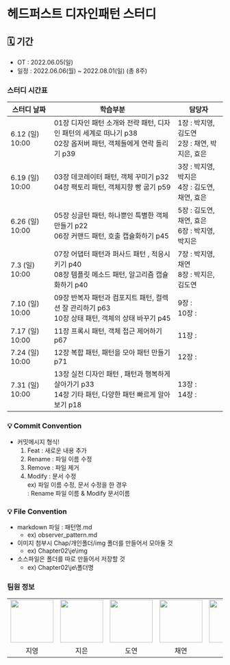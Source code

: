 # 헤드퍼스트 디자인패턴 스터디

## 🗓 기간
- OT : 2022.06.05(일)
- 일정 : 2022.06.06(월) ~ 2022.08.01(일) (총 8주)

### 스터디 시간표
| 스터디 날짜        | 학습부분                                                                        | 담당자                             |
|---------------|-----------------------------------------------------------------------------|---------------------------------|
| 6.12 (일) 10:00 | 01장 디자인 패턴 소개와 전략 패턴, 디자인 패턴의 세계로 떠나기 p38 <br/>02장 옵저버 패턴, 객체들에게 연락 돌리기 p39 | 1장 : 박지영, 김도연 <br/>2장 : 채연, 박지은, 효은 |
| 6.19 (일) 10:00 | 03장 데코레이터 패턴, 객체 꾸미기 p32 <br/>04장 팩토리 패턴, 객체지향 빵 굽기 p59                     | 3장 : 박지영, 박지은 <br/>4장 : 김도연, 채연, 효은 |
| 6.26 (일) 10:00 | 05장 싱글턴 패턴, 하나뿐인 특별한 객체 만들기 p22 <br/>06장 커맨드 패턴, 호출 캡슐화하기 p45               | 5장 : 김도연, 채연, 효은 <br/>6장 : 박지영, 박지은 |
| 7.3 (일) 10:00 | 07장 어댑터 패턴과 퍼사드 패턴 , 적응시키기 p40 <br/>08장 템플릿 메소드 패턴, 알고리즘 캡슐화하기 p40          | 7장 : 박지영, 채연 <br/>8장 : 박지은, 김도연 |
| 7.10 (일) 10:00 | 09장 반복자 패턴과 컴포지트 패턴, 컬렉션 잘 관리하기 p63 <br/>10장 상태 패턴, 객체의 상태 바꾸기 p45          | 9장 : <br/>10장 :                 |
| 7.17 (일) 10:00 | 11장 프록시 패턴, 객체 접근 제어하기 p67                                                  | 11장 :                           |
| 7.24 (일) 10:00 | 12장 복합 패턴, 패턴을 모아 패턴 만들기 p71                                                | 12장 :                           |
| 7.31 (일) 10:00 | 13장 실전 디자인 패턴 , 패턴과 행복하게 살아가기 p33 <br/>14장 기타 패턴, 다양한 패턴 빠르게 알아보기 p18       | 13장 : <br/> 14장 :               |

### 💡 Commit Convention
- 커밋메시지 형식!
    1. Feat : 새로운 내용 추가
    2. Rename : 파일 이름 수정 
    3. Remove : 파일 제거
    4. Modify : 문서 수정 <br>
    ex) 파일 이름 수정, 문서 수정을 한 경우
       <br> : Rename 파일 이름 & Modify 문서이름

### 💡 File Convention
- markdown 파일 : 패턴명.md 
  - ex) observer_pattern.md
- 이미지 첨부시 Chap/개인폴더/img 폴더를 만들어서 모아둘 것
  - ex) Chapter02\je\img
- 소스파일은 폴더를 따로 만들어서 저장할 것
    - ex) Chapter02\je\폴더명

### 팀원 정보
<table>
    <tr>
        <td align="center">
            <a href="https://github.com/Jiyeong-github"><img  width="100px" src="https://avatars.githubusercontent.com/u/81175088?v=4" /></a>
        </td>
        <td align="center">
            <a href="https://github.com/je-pa"><img  width="100px" src="https://avatars.githubusercontent.com/u/76720692?v=4" /></a>
        </td>
        <td align="center">
            <a href="https://github.com/duyankim"><img  width="100px" src="https://avatars.githubusercontent.com/u/46421950?v=4" /></a>
        </td>
        <td align="center">
            <a href="https://github.com/botonger"><img  width="100px" src="https://avatars.githubusercontent.com/u/99788738?v=4" /></a>
        </td>
        <td align="center">
            <a href="https://github.com/kkung-He"><img  width="100px" src="https://avatars.githubusercontent.com/u/98209409?v=4" /></a>
        </td>
    </tr>
    <tr>
        <td align="center">지영</td>
        <td align="center">지은</td>
        <td align="center">도연</td>
        <td align="center">채연</td>
        <td align="center">효은</td>
    </tr>
</table>
